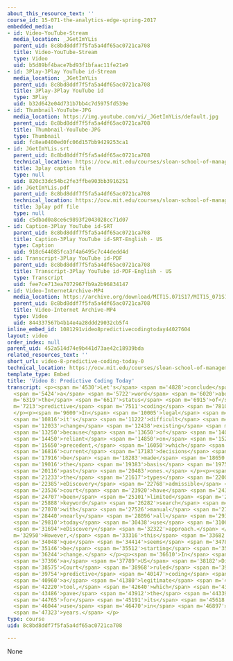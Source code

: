 ```yaml
---
about_this_resource_text: ''
course_id: 15-071-the-analytics-edge-spring-2017
embedded_media:
- id: Video-YouTube-Stream
  media_location: _JGetImYLis
  parent_uid: 8c8bd8ddf7f5fa5a4df65ac0721ca708
  title: Video-YouTube-Stream
  type: Video
  uid: b5d89bf4bace7bd93f1bfaac11fe21e9
- id: 3Play-3Play YouTube id-Stream
  media_location: _JGetImYLis
  parent_uid: 8c8bd8ddf7f5fa5a4df65ac0721ca708
  title: 3Play-3Play YouTube id
  type: 3Play
  uid: b32d642e04d731b7bb4c7d5975fd539e
- id: Thumbnail-YouTube-JPG
  media_location: https://img.youtube.com/vi/_JGetImYLis/default.jpg
  parent_uid: 8c8bd8ddf7f5fa5a4df65ac0721ca708
  title: Thumbnail-YouTube-JPG
  type: Thumbnail
  uid: fc8ea0400ed0fc06d157bb9429253ca1
- id: JGetImYLis.srt
  parent_uid: 8c8bd8ddf7f5fa5a4df65ac0721ca708
  technical_location: https://ocw.mit.edu/courses/sloan-school-of-management/15-071-the-analytics-edge-spring-2017/text-analytics/predictive-coding-bringing-text-analytics-to-the-courtroom-recitation/video-8-predictive-coding-today/video-8-predictive-coding-today-0/JGetImYLis.srt
  title: 3play caption file
  type: null
  uid: 820c33dc54bc2fe3ffbe903bb3916251
- id: JGetImYLis.pdf
  parent_uid: 8c8bd8ddf7f5fa5a4df65ac0721ca708
  technical_location: https://ocw.mit.edu/courses/sloan-school-of-management/15-071-the-analytics-edge-spring-2017/text-analytics/predictive-coding-bringing-text-analytics-to-the-courtroom-recitation/video-8-predictive-coding-today/video-8-predictive-coding-today-0/JGetImYLis.pdf
  title: 3play pdf file
  type: null
  uid: c5dbad0a8ce6c9893f2043028cc71d07
- id: Caption-3Play YouTube id-SRT
  parent_uid: 8c8bd8ddf7f5fa5a4df65ac0721ca708
  title: Caption-3Play YouTube id-SRT-English - US
  type: Caption
  uid: 918c644085fca3f4a6495c7c44dedd4d
- id: Transcript-3Play YouTube id-PDF
  parent_uid: 8c8bd8ddf7f5fa5a4df65ac0721ca708
  title: Transcript-3Play YouTube id-PDF-English - US
  type: Transcript
  uid: fee7ce713ea7072967fb9a2b96834147
- id: Video-InternetArchive-MP4
  media_location: https://archive.org/download/MIT15.071S17/MIT15_071S17_Session_5.4.09_300k.mp4
  parent_uid: 8c8bd8ddf7f5fa5a4df65ac0721ca708
  title: Video-Internet Archive-MP4
  type: Video
  uid: 844337567b4b14e4a28ddd29032cb5f4
inline_embed_id: 1081291video8predictivecodingtoday44027604
layout: video
order_index: null
parent_uid: 452a514d74e9b441d73ae42c18939bda
related_resources_text: ''
short_url: video-8-predictive-coding-today-0
technical_location: https://ocw.mit.edu/courses/sloan-school-of-management/15-071-the-analytics-edge-spring-2017/text-analytics/predictive-coding-bringing-text-analytics-to-the-courtroom-recitation/video-8-predictive-coding-today/video-8-predictive-coding-today-0
template_type: Embed
title: 'Video 8: Predictive Coding Today'
transcript: <p><span m='4530'>Let's</span> <span m='4828'>conclude</span> <span m='5126'>with</span>
  <span m='5424'>a</span> <span m='5722'>word</span> <span m='6020'>about</span> <span
  m='6319'>the</span> <span m='6617'>status</span> <span m='6915'>of</span> <span
  m='7213'>predictive</span> <span m='7511'>coding</span> <span m='7810'>today.</span>
  </p><p><span m='9600'>In</span> <span m='10005'>legal</span> <span m='10411'>systems,</span>
  <span m='10816'>it's</span> <span m='11222'>difficult</span> <span m='11627'>to</span>
  <span m='12033'>change</span> <span m='12438'>existing</span> <span m='12844'>practice</span>
  <span m='13250'>because</span> <span m='13650'>of</span> <span m='14050'>laws</span>
  <span m='14450'>reliant</span> <span m='14850'>on</span> <span m='15250'>past</span>
  <span m='15650'>precedent,</span> <span m='16050'>which</span> <span m='16450'>causes</span>
  <span m='16816'>current</span> <span m='17183'>decisions</span> <span m='17550'>to</span>
  <span m='17916'>be</span> <span m='18283'>made</span> <span m='18650'>on</span>
  <span m='19016'>the</span> <span m='19383'>basis</span> <span m='19750'>of</span>
  <span m='20116'>past</span> <span m='20483'>ones.</span> </p><p><span m='20850'>Because</span>
  <span m='21233'>the</span> <span m='21617'>types</span> <span m='22001'>of</span>
  <span m='22385'>eDiscovery</span> <span m='22768'>admissible</span> <span m='23152'>in</span>
  <span m='23536'>court</span> <span m='23920'>have</span> <span m='24313'>historically</span>
  <span m='24707'>been</span> <span m='25101'>limited</span> <span m='25495'>to</span>
  <span m='25888'>keyword</span> <span m='26282'>search</span> <span m='26676'>coupled</span>
  <span m='27070'>with</span> <span m='27526'>manual</span> <span m='27983'>review,</span>
  <span m='28440'>nearly</span> <span m='28896'>all</span> <span m='29353'>cases</span>
  <span m='29810'>today</span> <span m='30438'>use</span> <span m='31066'>this</span>
  <span m='31694'>eDiscovery</span> <span m='32322'>approach.</span> </p><p><span
  m='32950'>However,</span> <span m='33316'>this</span> <span m='33682'>status</span>
  <span m='34048'>quo</span> <span m='34414'>seems</span> <span m='34780'>to</span>
  <span m='35146'>be</span> <span m='35512'>starting</span> <span m='35878'>to</span>
  <span m='36244'>change.</span> </p><p><span m='36610'>In</span> <span m='37003'>2012,</span>
  <span m='37396'>a</span> <span m='37789'>US</span> <span m='38182'>District</span>
  <span m='38575'>Court</span> <span m='38968'>ruled</span> <span m='39361'>that</span>
  <span m='39754'>predictive</span> <span m='40147'>coding</span> <span m='40540'>was</span>
  <span m='40960'>a</span> <span m='41380'>legitimate</span> <span m='41800'>eDiscovery</span>
  <span m='42220'>tool,</span> <span m='42640'>which</span> <span m='43060'>may</span>
  <span m='43486'>pave</span> <span m='43912'>the</span> <span m='44339'>way</span>
  <span m='44765'>for</span> <span m='45191'>its</span> <span m='45618'>expanded</span>
  <span m='46044'>use</span> <span m='46470'>in</span> <span m='46897'>coming</span>
  <span m='47323'>years.</span> </p>
type: course
uid: 8c8bd8ddf7f5fa5a4df65ac0721ca708

---
```

None